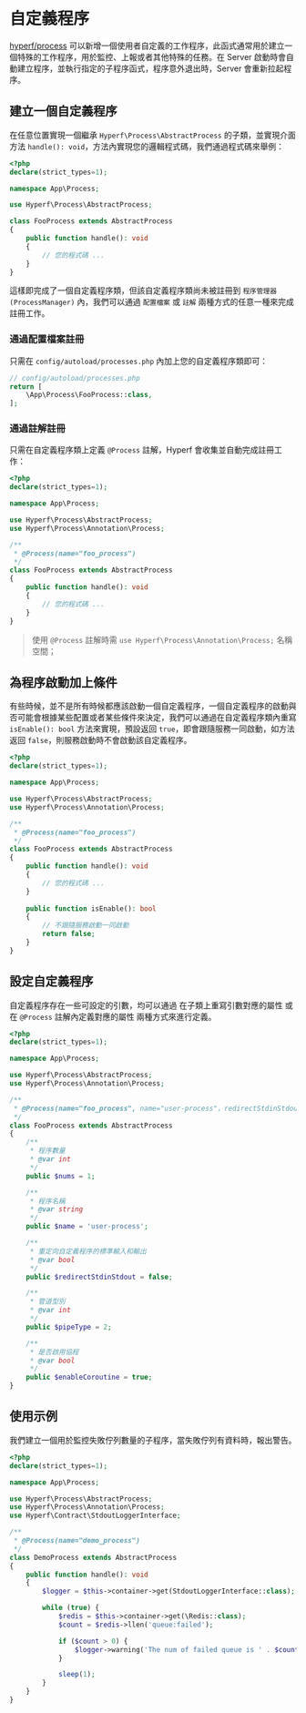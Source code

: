 # 自定義程序

[hyperf/process](https://github.com/hyperf/process) 可以新增一個使用者自定義的工作程序，此函式通常用於建立一個特殊的工作程序，用於監控、上報或者其他特殊的任務。在 Server 啟動時會自動建立程序，並執行指定的子程序函式，程序意外退出時，Server 會重新拉起程序。

## 建立一個自定義程序

在任意位置實現一個繼承 `Hyperf\Process\AbstractProcess` 的子類，並實現介面方法 `handle(): void`，方法內實現您的邏輯程式碼，我們通過程式碼來舉例：

```php
<?php
declare(strict_types=1);

namespace App\Process;

use Hyperf\Process\AbstractProcess;

class FooProcess extends AbstractProcess
{
    public function handle(): void
    {
        // 您的程式碼 ...
    }
}
```

這樣即完成了一個自定義程序類，但該自定義程序類尚未被註冊到 `程序管理器(ProcessManager)` 內，我們可以通過 `配置檔案` 或 `註解` 兩種方式的任意一種來完成註冊工作。

### 通過配置檔案註冊

只需在 `config/autoload/processes.php` 內加上您的自定義程序類即可：

```php
// config/autoload/processes.php
return [
    \App\Process\FooProcess::class,
];
```

### 通過註解註冊

只需在自定義程序類上定義 `@Process` 註解，Hyperf 會收集並自動完成註冊工作：

```php
<?php
declare(strict_types=1);

namespace App\Process;

use Hyperf\Process\AbstractProcess;
use Hyperf\Process\Annotation\Process;

/**
 * @Process(name="foo_process")
 */
class FooProcess extends AbstractProcess
{
    public function handle(): void
    {
        // 您的程式碼 ...
    }
}
```

> 使用 `@Process` 註解時需 `use Hyperf\Process\Annotation\Process;` 名稱空間；   

## 為程序啟動加上條件

有些時候，並不是所有時候都應該啟動一個自定義程序，一個自定義程序的啟動與否可能會根據某些配置或者某些條件來決定，我們可以通過在自定義程序類內重寫 `isEnable(): bool` 方法來實現，預設返回 `true`，即會跟隨服務一同啟動，如方法返回 `false`，則服務啟動時不會啟動該自定義程序。

```php
<?php
declare(strict_types=1);

namespace App\Process;

use Hyperf\Process\AbstractProcess;
use Hyperf\Process\Annotation\Process;

/**
 * @Process(name="foo_process")
 */
class FooProcess extends AbstractProcess
{
    public function handle(): void
    {
        // 您的程式碼 ...
    }
    
    public function isEnable(): bool
    {
        // 不跟隨服務啟動一同啟動
        return false;   
    }
}
```

## 設定自定義程序

自定義程序存在一些可設定的引數，均可以通過 在子類上重寫引數對應的屬性 或 在 `@Process` 註解內定義對應的屬性 兩種方式來進行定義。

```php
<?php
declare(strict_types=1);

namespace App\Process;

use Hyperf\Process\AbstractProcess;
use Hyperf\Process\Annotation\Process;

/**
 * @Process(name="foo_process", name="user-process"，redirectStdinStdout=false, pipeType=2, enableCoroutine=true)
 */
class FooProcess extends AbstractProcess
{
    /**
     * 程序數量
     * @var int
     */
    public $nums = 1;

    /**
     * 程序名稱
     * @var string
     */
    public $name = 'user-process';

    /**
     * 重定向自定義程序的標準輸入和輸出
     * @var bool
     */
    public $redirectStdinStdout = false;

    /**
     * 管道型別
     * @var int
     */
    public $pipeType = 2;

    /**
     * 是否啟用協程
     * @var bool
     */
    public $enableCoroutine = true;
}
```

## 使用示例

我們建立一個用於監控失敗佇列數量的子程序，當失敗佇列有資料時，報出警告。

```php
<?php
declare(strict_types=1);

namespace App\Process;

use Hyperf\Process\AbstractProcess;
use Hyperf\Process\Annotation\Process;
use Hyperf\Contract\StdoutLoggerInterface;

/**
 * @Process(name="demo_process")
 */
class DemoProcess extends AbstractProcess
{
    public function handle(): void
    {
        $logger = $this->container->get(StdoutLoggerInterface::class);

        while (true) {
            $redis = $this->container->get(\Redis::class);
            $count = $redis->llen('queue:failed');

            if ($count > 0) {
                $logger->warning('The num of failed queue is ' . $count);
            }

            sleep(1);
        }
    }
}
```